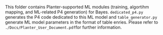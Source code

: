 This folder contains Planter-supported ML modules (training, algortihm mapping, and ML-related P4 generation) for Bayes. ```dedicated_p4.py``` generates the P4 code dedicated to this ML model and ```table_generator.py``` generate ML model parameters in the format of table enries. Please refer to ```./Docs/Planter_User_Document.pdf```for further information.

